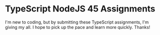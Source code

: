 # TypeScript NodeJS 45 Assignments
I'm new to coding, but by submitting these TypeScript assignments, I'm giving my all. I hope to pick up the pace and learn more quickly.
Thanks!

